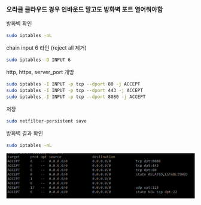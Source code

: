 ### 오라클 클라우드 경우 인바운드 말고도 방화벽 포트 열어줘야함

방화벽 확인

```bash
sudo iptables -nL
```

chain input 6 라인 (reject all 제거)

```bash
sudo iptables -D INPUT 6
```

http, https, server_port 개방

```bash
sudo iptables -I INPUT -p tcp --dport 80 -j ACCEPT
sudo iptables -I INPUT -p tcp --dport 443 -j ACCEPT
sudo iptables -I INPUT -p tcp --dport 8080 -j ACCEPT
```

저장

```bash
sudo netfilter-persistent save
```

방화벽 결과 확인

```bash
sudo iptables -nL
```

![alt text](./img/image.png)
